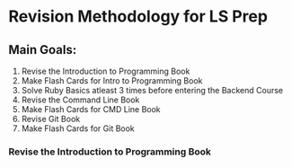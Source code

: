 # Revision Methodology for LS Prep

## Main Goals:

1. Revise the Introduction to Programming Book
2. Make Flash Cards for Intro to Programming Book
3. Solve Ruby Basics atleast 3 times before entering the Backend Course
4. Revise the Command Line Book
5. Make Flash Cards for CMD Line Book
6. Revise Git Book
7. Make Flash Cards for Git Book

### Revise the Introduction to Programming Book

